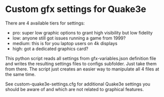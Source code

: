 # Custom gfx settings for Quake3e

There are 4 available tiers for settings:
* pro: super low graphic options to grant high visibility but low fidelity
* low: anyone still got issues running a game from 1999?
* medium: this is for you laptop users on 4k displays
* high: got a dedicated graphics card?

This python script reads all settings from gfx-variables.json definition file and
writes the resulting settings files to configs subfolder. Just take them from there.
The script just creates an easier way to manipulate all 4 files at the same time.

See custom-quake3e-settings.cfg for additional Quake3e settings you should be
aware of and which are not related to graphical features.

